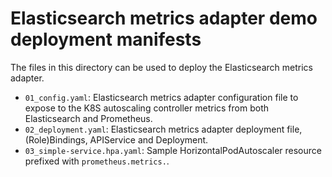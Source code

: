 # Elasticsearch metrics adapter demo deployment manifests

The files in this directory can be used to deploy the Elasticsearch metrics adapter.

* `01_config.yaml`: Elasticsearch metrics adapter configuration file to expose to the K8S autoscaling controller metrics from both Elasticsearch and Prometheus.
* `02_deployment.yaml`: Elasticsearch metrics adapter deployment file, (Role)Bindings, APIService and Deployment.
* `03_simple-service.hpa.yaml`: Sample HorizontalPodAutoscaler resource prefixed with `prometheus.metrics.`.
